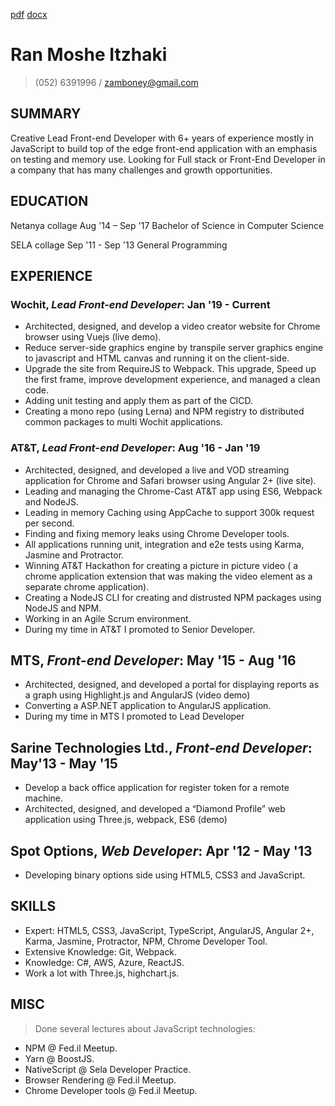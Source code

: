 

[pdf](https://zamboney.github.io/CV/Ran%20Itzhaki%20CV.pdf) [docx](https://zamboney.github.io/CV/Ran%20Itzhaki%20CV.docx)


# Ran Moshe Itzhaki

> (052) 6391996 / zamboney@gmail.com

## SUMMARY

Creative Lead Front-end Developer with 6+ years of experience mostly in JavaScript to build top of the edge front-end application with an emphasis on testing and memory use. Looking for Full stack or Front-End Developer in a company that has many challenges and growth opportunities.

## EDUCATION

Netanya collage Aug '14 – Sep '17
Bachelor of Science in Computer Science

SELA collage Sep '11 - Sep '13
General Programming

## EXPERIENCE

### **Wochit**, *Lead Front-end Developer*: Jan '19 - Current

* Architected, designed, and develop a video creator website for Chrome browser using Vuejs (live demo).
* Reduce server-side graphics engine by transpile server graphics engine to javascript and HTML canvas and running it on the client-side.
* Upgrade the site from RequireJS to Webpack. This upgrade, Speed up the first frame, improve development experience, and managed a clean code.
* Adding unit testing and apply them as part of the CICD.
* Creating a mono repo (using Lerna) and NPM registry to distributed common packages to multi Wochit applications.

### **AT&T**, *Lead Front-end Developer*: Aug '16 - Jan '19

* Architected, designed, and developed a live and VOD streaming application for Chrome and Safari browser using Angular 2+ (live site).
* Leading and managing the Chrome-Cast AT&T app using ES6, Webpack and NodeJS.
* Leading in memory Caching using AppCache to support 300k request per second.
* Finding and fixing memory leaks using Chrome Developer tools.
* All applications running unit, integration and e2e tests using Karma, Jasmine and Protractor.
* Winning AT&T Hackathon for creating a picture in picture video ( a chrome application extension that was making the video element as a separate chrome application).
* Creating a NodeJS CLI for creating and distrusted NPM packages using NodeJS and NPM.
* Working in an Agile Scrum environment.
* During my time in AT&T I promoted to Senior Developer.

## **MTS**, *Front-end Developer*: May '15 - Aug '16

* Architected, designed, and developed a portal for displaying reports as a graph using Highlight.js and AngularJS (video demo)
* Converting a ASP.NET application to AngularJS application.
* During my time in MTS I promoted to Lead Developer

## **Sarine Technologies Ltd.**, *Front-end Developer*: May'13 - May '15

* Develop a back office application for register token for a remote machine.
* Architected, designed, and developed a “Diamond Profile”  web application using Three.js, webpack, ES6 (demo)

## **Spot Options**, *Web Developer*: Apr '12 - May '13

* Developing binary options side using HTML5, CSS3 and JavaScript.

## SKILLS

* Expert: HTML5, CSS3, JavaScript, TypeScript, AngularJS, Angular 2+, Karma, Jasmine, Protractor, NPM, Chrome Developer Tool.
* Extensive Knowledge: Git, Webpack.
* Knowledge: C#, AWS, Azure, ReactJS.
* Work a lot with Three.js, highchart.js.

## MISC

> Done several lectures about JavaScript technologies:

* NPM @ Fed.il Meetup.
* Yarn @ BoostJS.
* NativeScript @ Sela Developer Practice.
* Browser Rendering @ Fed.il Meetup.
* Chrome Developer tools @ Fed.il Meetup.
